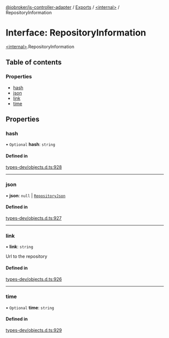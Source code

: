 [@iobroker/js-controller-adapter](../README.md) / [Exports](../modules.md) / [\<internal\>](../modules/internal_.md) / RepositoryInformation

# Interface: RepositoryInformation

[\<internal\>](../modules/internal_.md).RepositoryInformation

## Table of contents

### Properties

- [hash](internal_.RepositoryInformation.md#hash)
- [json](internal_.RepositoryInformation.md#json)
- [link](internal_.RepositoryInformation.md#link)
- [time](internal_.RepositoryInformation.md#time)

## Properties

### hash

• `Optional` **hash**: `string`

#### Defined in

[types-dev/objects.d.ts:928](https://github.com/ioBroker/ioBroker.js-controller/blob/d36cddc8d/packages/types-dev/objects.d.ts#L928)

___

### json

• **json**: ``null`` \| [`RepositoryJson`](internal_.RepositoryJson.md)

#### Defined in

[types-dev/objects.d.ts:927](https://github.com/ioBroker/ioBroker.js-controller/blob/d36cddc8d/packages/types-dev/objects.d.ts#L927)

___

### link

• **link**: `string`

Url to the repository

#### Defined in

[types-dev/objects.d.ts:926](https://github.com/ioBroker/ioBroker.js-controller/blob/d36cddc8d/packages/types-dev/objects.d.ts#L926)

___

### time

• `Optional` **time**: `string`

#### Defined in

[types-dev/objects.d.ts:929](https://github.com/ioBroker/ioBroker.js-controller/blob/d36cddc8d/packages/types-dev/objects.d.ts#L929)
